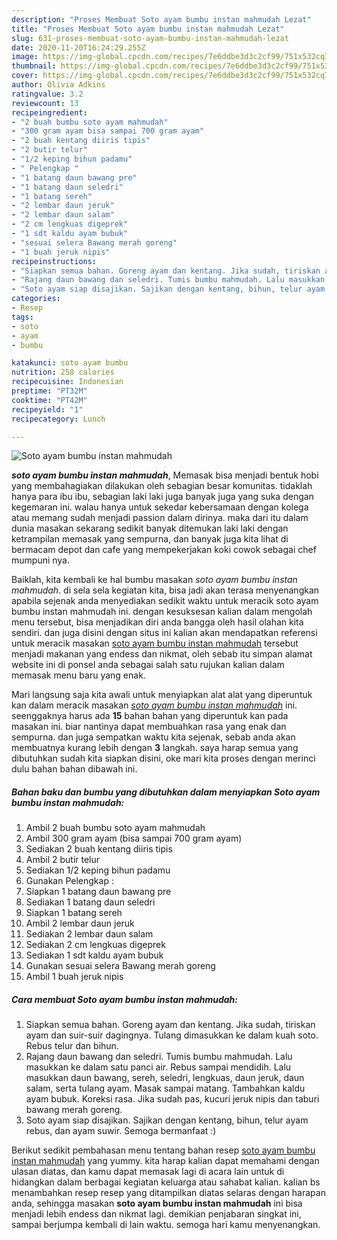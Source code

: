 ```yaml
---
description: "Proses Membuat Soto ayam bumbu instan mahmudah Lezat"
title: "Proses Membuat Soto ayam bumbu instan mahmudah Lezat"
slug: 631-proses-membuat-soto-ayam-bumbu-instan-mahmudah-lezat
date: 2020-11-20T16:24:29.255Z
image: https://img-global.cpcdn.com/recipes/7e6ddbe3d3c2cf99/751x532cq70/soto-ayam-bumbu-instan-mahmudah-foto-resep-utama.jpg
thumbnail: https://img-global.cpcdn.com/recipes/7e6ddbe3d3c2cf99/751x532cq70/soto-ayam-bumbu-instan-mahmudah-foto-resep-utama.jpg
cover: https://img-global.cpcdn.com/recipes/7e6ddbe3d3c2cf99/751x532cq70/soto-ayam-bumbu-instan-mahmudah-foto-resep-utama.jpg
author: Olivia Adkins
ratingvalue: 3.2
reviewcount: 13
recipeingredient:
- "2 buah bumbu soto ayam mahmudah"
- "300 gram ayam bisa sampai 700 gram ayam"
- "2 buah kentang diiris tipis"
- "2 butir telur"
- "1/2 keping bihun padamu"
- " Pelengkap "
- "1 batang daun bawang pre"
- "1 batang daun seledri"
- "1 batang sereh"
- "2 lembar daun jeruk"
- "2 lembar daun salam"
- "2 cm lengkuas digeprek"
- "1 sdt kaldu ayam bubuk"
- "sesuai selera Bawang merah goreng"
- "1 buah jeruk nipis"
recipeinstructions:
- "Siapkan semua bahan. Goreng ayam dan kentang. Jika sudah, tiriskan ayam dan suir-suir dagingnya. Tulang dimasukkan ke dalam kuah soto. Rebus telur dan bihun."
- "Rajang daun bawang dan seledri. Tumis bumbu mahmudah. Lalu masukkan ke dalam satu panci air. Rebus sampai mendidih. Lalu masukkan daun bawang, sereh, seledri, lengkuas, daun jeruk, daun salam, serta tulang ayam. Masak sampai matang. Tambahkan kaldu ayam bubuk. Koreksi rasa. Jika sudah pas, kucuri jeruk nipis dan taburi bawang merah goreng."
- "Soto ayam siap disajikan. Sajikan dengan kentang, bihun, telur ayam rebus, dan ayam suwir. Semoga bermanfaat :)"
categories:
- Resep
tags:
- soto
- ayam
- bumbu

katakunci: soto ayam bumbu 
nutrition: 258 calories
recipecuisine: Indonesian
preptime: "PT32M"
cooktime: "PT42M"
recipeyield: "1"
recipecategory: Lunch

---
```



![Soto ayam bumbu instan mahmudah](https://img-global.cpcdn.com/recipes/7e6ddbe3d3c2cf99/751x532cq70/soto-ayam-bumbu-instan-mahmudah-foto-resep-utama.jpg)

<b><i>soto ayam bumbu instan mahmudah</i></b>, Memasak bisa menjadi bentuk hobi yang membahagiakan dilakukan oleh sebagian besar komunitas. tidaklah hanya para ibu ibu, sebagian laki laki juga banyak juga yang suka dengan kegemaran ini. walau hanya untuk sekedar kebersamaan dengan kolega atau memang sudah menjadi passion dalam dirinya. maka dari itu dalam dunia masakan sekarang sedikit banyak ditemukan laki laki dengan ketrampilan memasak yang sempurna, dan banyak juga kita lihat di bermacam depot dan cafe yang mempekerjakan koki cowok sebagai chef mumpuni nya.

Baiklah, kita kembali ke hal bumbu masakan <i>soto ayam bumbu instan mahmudah</i>. di sela sela kegiatan kita, bisa jadi akan terasa menyenangkan apabila sejenak anda menyediakan sedikit waktu untuk meracik soto ayam bumbu instan mahmudah ini. dengan kesuksesan kalian dalam mengolah menu tersebut, bisa menjadikan diri anda bangga oleh hasil olahan kita sendiri. dan juga disini dengan situs ini kalian akan mendapatkan referensi untuk meracik masakan <u>soto ayam bumbu instan mahmudah</u> tersebut menjadi makanan yang endess dan nikmat, oleh sebab itu simpan alamat website ini di ponsel anda sebagai salah satu rujukan kalian dalam memasak menu baru yang enak.




Mari langsung saja kita awali untuk menyiapkan alat alat yang diperuntuk kan dalam meracik masakan <u><i>soto ayam bumbu instan mahmudah</i></u> ini. seenggaknya harus ada <b>15</b> bahan bahan yang diperuntuk kan pada masakan ini. biar nantinya dapat membuahkan rasa yang enak dan sempurna. dan juga sempatkan waktu kita sejenak, sebab anda akan membuatnya kurang lebih dengan <b>3</b> langkah. saya harap semua yang dibutuhkan sudah kita siapkan disini, oke mari kita proses dengan merinci dulu bahan bahan dibawah ini.

<!--inarticleads1-->

##### Bahan baku dan bumbu yang dibutuhkan dalam menyiapkan Soto ayam bumbu instan mahmudah:

1. Ambil 2 buah bumbu soto ayam mahmudah
1. Ambil 300 gram ayam (bisa sampai 700 gram ayam)
1. Sediakan 2 buah kentang diiris tipis
1. Ambil 2 butir telur
1. Sediakan 1/2 keping bihun padamu
1. Gunakan  Pelengkap :
1. Siapkan 1 batang daun bawang pre
1. Sediakan 1 batang daun seledri
1. Siapkan 1 batang sereh
1. Ambil 2 lembar daun jeruk
1. Sediakan 2 lembar daun salam
1. Sediakan 2 cm lengkuas digeprek
1. Sediakan 1 sdt kaldu ayam bubuk
1. Gunakan sesuai selera Bawang merah goreng
1. Ambil 1 buah jeruk nipis




<!--inarticleads2-->

##### Cara membuat Soto ayam bumbu instan mahmudah:

1. Siapkan semua bahan. Goreng ayam dan kentang. Jika sudah, tiriskan ayam dan suir-suir dagingnya. Tulang dimasukkan ke dalam kuah soto. Rebus telur dan bihun.
1. Rajang daun bawang dan seledri. Tumis bumbu mahmudah. Lalu masukkan ke dalam satu panci air. Rebus sampai mendidih. Lalu masukkan daun bawang, sereh, seledri, lengkuas, daun jeruk, daun salam, serta tulang ayam. Masak sampai matang. Tambahkan kaldu ayam bubuk. Koreksi rasa. Jika sudah pas, kucuri jeruk nipis dan taburi bawang merah goreng.
1. Soto ayam siap disajikan. Sajikan dengan kentang, bihun, telur ayam rebus, dan ayam suwir. Semoga bermanfaat :)




Berikut sedikit pembahasan menu tentang bahan resep <u>soto ayam bumbu instan mahmudah</u> yang yummy. kita harap kalian dapat memahami dengan ulasan diatas, dan kamu dapat memasak lagi di acara lain untuk di hidangkan dalam berbagai kegiatan keluarga atau sahabat kalian. kalian bs menambahkan resep resep yang ditampilkan diatas selaras dengan harapan anda, sehingga masakan <b>soto ayam bumbu instan mahmudah</b> ini bisa menjadi lebih endess dan nikmat lagi. demikian penjabaran singkat ini, sampai berjumpa kembali di lain waktu. semoga hari kamu menyenangkan.
